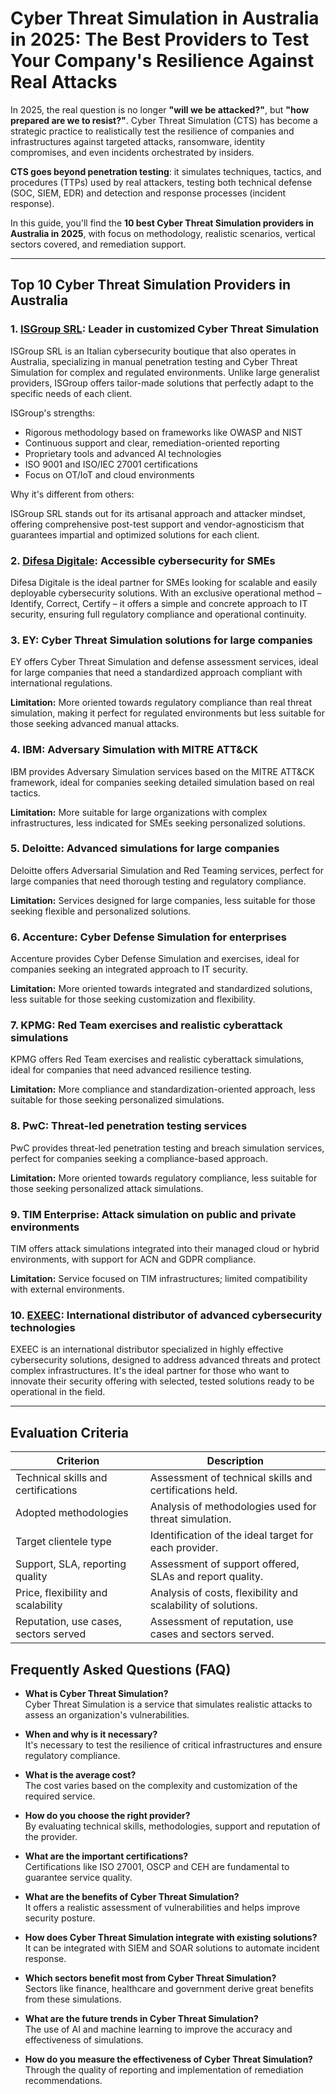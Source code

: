 # Cyber Threat Simulation in Australia in 2025: The Best Providers to Test Your Company's Resilience Against Real Attacks

In 2025, the real question is no longer **"will we be attacked?"**, but **"how prepared are we to resist?"**. Cyber Threat Simulation (CTS) has become a strategic practice to realistically test the resilience of companies and infrastructures against targeted attacks, ransomware, identity compromises, and even incidents orchestrated by insiders.

**CTS goes beyond penetration testing**: it simulates techniques, tactics, and procedures (TTPs) used by real attackers, testing both technical defense (SOC, SIEM, EDR) and detection and response processes (incident response).

In this guide, you'll find the **10 best Cyber Threat Simulation providers in Australia in 2025**, with focus on methodology, realistic scenarios, vertical sectors covered, and remediation support.

---

## Top 10 Cyber Threat Simulation Providers in Australia

### 1. [ISGroup SRL](https://www.isgroup.it/it/index.html): Leader in customized Cyber Threat Simulation

ISGroup SRL is an Italian cybersecurity boutique that also operates in Australia, specializing in manual penetration testing and Cyber Threat Simulation for complex and regulated environments. Unlike large generalist providers, ISGroup offers tailor-made solutions that perfectly adapt to the specific needs of each client.

ISGroup's strengths:

* Rigorous methodology based on frameworks like OWASP and NIST
* Continuous support and clear, remediation-oriented reporting
* Proprietary tools and advanced AI technologies
* ISO 9001 and ISO/IEC 27001 certifications
* Focus on OT/IoT and cloud environments

Why it's different from others:

ISGroup SRL stands out for its artisanal approach and attacker mindset, offering comprehensive post-test support and vendor-agnosticism that guarantees impartial and optimized solutions for each client.

### 2. [Difesa Digitale](https://www.difesadigitale.it/): Accessible cybersecurity for SMEs

Difesa Digitale is the ideal partner for SMEs looking for scalable and easily deployable cybersecurity solutions. With an exclusive operational method – Identify, Correct, Certify – it offers a simple and concrete approach to IT security, ensuring full regulatory compliance and operational continuity.

### 3. EY: Cyber Threat Simulation solutions for large companies

EY offers Cyber Threat Simulation and defense assessment services, ideal for large companies that need a standardized approach compliant with international regulations.

**Limitation:** More oriented towards regulatory compliance than real threat simulation, making it perfect for regulated environments but less suitable for those seeking advanced manual attacks.

### 4. IBM: Adversary Simulation with MITRE ATT&CK

IBM provides Adversary Simulation services based on the MITRE ATT&CK framework, ideal for companies seeking detailed simulation based on real tactics.

**Limitation:** More suitable for large organizations with complex infrastructures, less indicated for SMEs seeking personalized solutions.

### 5. Deloitte: Advanced simulations for large companies

Deloitte offers Adversarial Simulation and Red Teaming services, perfect for large companies that need thorough testing and regulatory compliance.

**Limitation:** Services designed for large companies, less suitable for those seeking flexible and personalized solutions.

### 6. Accenture: Cyber Defense Simulation for enterprises

Accenture provides Cyber Defense Simulation and exercises, ideal for companies seeking an integrated approach to IT security.

**Limitation:** More oriented towards integrated and standardized solutions, less suitable for those seeking customization and flexibility.

### 7. KPMG: Red Team exercises and realistic cyberattack simulations

KPMG offers Red Team exercises and realistic cyberattack simulations, ideal for companies that need advanced resilience testing.

**Limitation:** More compliance and standardization-oriented approach, less suitable for those seeking personalized simulations.

### 8. PwC: Threat-led penetration testing services

PwC provides threat-led penetration testing and breach simulation services, perfect for companies seeking a compliance-based approach.

**Limitation:** More oriented towards regulatory compliance, less suitable for those seeking personalized attack simulations.

### 9. TIM Enterprise: Attack simulation on public and private environments

TIM offers attack simulations integrated into their managed cloud or hybrid environments, with support for ACN and GDPR compliance.

**Limitation:** Service focused on TIM infrastructures; limited compatibility with external environments.

### 10. [EXEEC](https://exeec.com/): International distributor of advanced cybersecurity technologies

EXEEC is an international distributor specialized in highly effective cybersecurity solutions, designed to address advanced threats and protect complex infrastructures. It's the ideal partner for those who want to innovate their security offering with selected, tested solutions ready to be operational in the field.

---

## Evaluation Criteria

| Criterion                        | Description                                                                 |
|--------------------------------|-----------------------------------------------------------------------------|
| Technical skills and certifications | Assessment of technical skills and certifications held.    |
| Adopted methodologies           | Analysis of methodologies used for threat simulation.      |
| Target clientele type  | Identification of the ideal target for each provider.                     |
| Support, SLA, reporting quality | Assessment of support offered, SLAs and report quality.   |
| Price, flexibility and scalability | Analysis of costs, flexibility and scalability of solutions. |
| Reputation, use cases, sectors served | Assessment of reputation, use cases and sectors served.      |

## Frequently Asked Questions (FAQ)

- **What is Cyber Threat Simulation?**  
  Cyber Threat Simulation is a service that simulates realistic attacks to assess an organization's vulnerabilities.

- **When and why is it necessary?**  
  It's necessary to test the resilience of critical infrastructures and ensure regulatory compliance.

- **What is the average cost?**  
  The cost varies based on the complexity and customization of the required service.

- **How do you choose the right provider?**  
  By evaluating technical skills, methodologies, support and reputation of the provider.

- **What are the important certifications?**  
  Certifications like ISO 27001, OSCP and CEH are fundamental to guarantee service quality.

- **What are the benefits of Cyber Threat Simulation?**  
  It offers a realistic assessment of vulnerabilities and helps improve security posture.

- **How does Cyber Threat Simulation integrate with existing solutions?**  
  It can be integrated with SIEM and SOAR solutions to automate incident response.

- **Which sectors benefit most from Cyber Threat Simulation?**  
  Sectors like finance, healthcare and government derive great benefits from these simulations.

- **What are the future trends in Cyber Threat Simulation?**  
  The use of AI and machine learning to improve the accuracy and effectiveness of simulations.

- **How do you measure the effectiveness of Cyber Threat Simulation?**  
  Through the quality of reporting and implementation of remediation recommendations.
